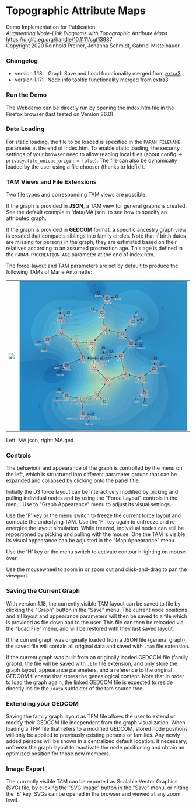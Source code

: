 # Topographic Attribute Maps

Demo Implementation for Publication  
*Augmenting Node-Link Diagrams with Topographic Attribute Maps*  
https://diglib.eg.org/handle/10.1111/cgf13987 <br>
Copyright 2020 Reinhold Preiner, Johanna Schmidt, Gabriel Mistelbauer

### Changelog

* version 1.18:&nbsp;&nbsp; Graph Save and Load functionality merged from [extra3](https://github.com/extra3)
* version 1.17:&nbsp;&nbsp; Node info tooltip functionality merged from [extra3](https://github.com/extra3)

### Run the Demo

The Webdemo can be directly run by opening the index.htm file in the Firefox browser (last tested on Version 86.0).

### Data Loading

For static loading, the file to be loaded is specified in the ``PARAM_FILENAME`` parameter at the end of index.htm. 
To enable static loading, the security settings of your browser need to allow reading local files (about:config -> ```privacy.file_unique_origin = false```).
The file can also be dynamically loaded by the user using a file chooser (thanks to Idefix!).

### TAM Views and File Extensions

Two file types and corresponding TAM views are possible:

If the graph is provided in **JSON**, a TAM view for general graphs is created.
See the default example in 'data/MA.json' to see how to specify an attributed graph. 

If the graph is provided in **GEDCOM** format, a specific ancestry graph view is created that compacts siblings into family circles. 
Note that if birth dates are missing for persons in the graph, they are estimated based on their relatives according to an assumed procreation age.
This age is defined in the ``PARAM_PROCREATION_AGE`` parameter at the end of index.htm.

The force-layout and TAM parameters are set by default to produce the following TAMs of Marie Antoinette:

<table width="1000" cellspacing="0" cellpadding="0"><tr><td>
	<img align="center" src="/images/marie-antoinette.png" width="427">
</td><td>
	<img align="center" src="/images/marie-antoinette-2.png" width="460">
</td></tr></table>

Left: MA.json, right: MA.ged


### Controls

The behaviour and appearance of the graph is controlled by the menu on the left, which is structured into different parameter groups 
that can be expanded and collapsed by clicking onto the panel title.

Initially the D3 force layout can be interactively modified by picking and pulling individual nodes 
and by using the "Force Layout" controls in the menu. Use to "Graph Appearance" menu to adjust its visual settings.

Use the 'F' key or the menu switch to freeze the current force layout and compute the underlying TAM. 
Use the 'F' key again to unfreeze and re-energize the layout simulation. While freezed, individual nodes can still 
be repositioned by picking and pulling with the mouse. One the TAM is visible, its visual appearance can be adjusted 
in the "Map Appearance" menu.

Use the 'H' key or the menu switch to activate contour hilighting on mouse-over.

Use the mousewheel to zoom in or zoom out and click-and-drag to pan the viewport.


### Saving the Current Graph

With version 1.18, the currently visible TAM layout can be saved to file by clicking the "Graph" button in the "Save" menu.
The current node positions and all layout and appearance parameters will then be saved to a file which is provided as file download to the user.
This file can then be reloaded via the "Load File" menu, and will be restored with their last saved layout.

If the current graph was originally loaded from a JSON file (general graph), the saved file will contain all original data and saved with 
``.tam`` file extension.

If the current graph was built from an originally loaded GEDCOM file (family graph), the file will be saved with ``.tfm`` file extension, and only 
store the graph layout, appearance parameters, and a reference to the original GEDCOM filename that stores the genealogical content. 
Note that in order to load the graph again, the linked GEDCOM file is expected to reside directly inside the ``/data`` subfolder of the tam source tree.

### Extending your GEDCOM

Saving the family graph layout as TFM file allows the user to extend or modify their GEDCOM file independent from the graph visualization.
When loading a TFM file that refers to a modified GEDCOM, stored node positions will only be applied to previously existing persons or families.
Any newly added persons will be shown in a centralized default location. If necessary, unfreeze the graph layout to reactivate the node positioning
and obtain an optimized position for those new members.

### Image Export

The currently visible TAM can be exported as Scalable Vector Graphics (SVG) file, by clicking the "SVG Image" button in the "Save" menu, 
or hitting the 'E' key. SVGs can be opened in the browser and viewed at any zoom level.
